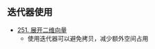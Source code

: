 ## 迭代器使用

- [251. 展开二维向量](https://leetcode.cn/problems/flatten-2d-vector/submissions/)
  - 使用迭代器可以避免拷贝，减少额外空间占用